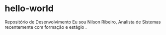# hello-world
Repositório de Desenvolvimento
Eu sou Nilson Ribeiro, Analista de Sistemas recentemente com formação e estágio .
